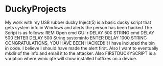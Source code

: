 # DuckyProjects
My work with my USB rubber ducky
Inject(5) is a basic ducky script that gets system info in Windows and alerts the person has been hacked 
The Script is as follows:
REM Open cmd
GUI r
DELAY 500
STRING cmd
DELAY 500
ENTER
DELAY 500
String systeminfo
ENTER
DELAY 1000
STRING CONGRATULATIONS, YOU HAVE BEEN HACKED!!!!
I have included the bin in code. I believe I should have made the alert first. Also I want to eventually mkdir of the info and email it to
the attacker.
Also FIRSTDUCKYSCRIPT is a variation where wmic qfe will show installed hotfixes on a device.
